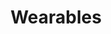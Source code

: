 ---
title: Wearables
type: reward
layout: wearables
banner: /img/rewards/wearables_banner.png
weight: 2
label: true
description: Write description here about wearables
items:
  - image: img/rewards/tote_aborto.png
    design: 7 Legal
    product: Tote Bag
    categories:
      - Gender
      - Human Rights
  - image: img/rewards/tote_lgbti.png
    design: 1025 Stains
    product: Tote Bag
    categories:
      - Gender
      - Human Rights
  - image: img/rewards/tote_lideres.png
    design: 5XX Not Found
    product: Tote Bag
    categories:
      - Human Rights
  - image: img/rewards/tote_masacres.png
    design: Banana plantations
    product: Tote bag
    categories:
      - Human Rights
  - image: img/rewards/tshirt_8m_v1.png
    design: 8M
    product: T-shirt
    categories:
      - Gender
  - image: img/rewards/tshirt_8m_v2.png
    design: 8M 
    product: T-shirt
    categories:
      - Gender
  - image: img/rewards/tshirt_8m_v3.png
    design: 8M 
    product: T-shirt
    categories:
      - Gender
  - image: img/rewards/tshirt_8m_v4.png
    design: 8M 
    product: T-shirt
    categories:
      - Gender
  - image: img/rewards/tshirt_aborto_v1.png
    design: 7 Legal 
    product: T-shirt
    categories:
      - Gender
      - Human Rights
  - image: img/rewards/tshirt_aborto_v2.png
    design: 7 Legal 
    product: T-shirt
    categories:
      - Gender
      - Human Rights
  - image: img/rewards/tshirt_lgbti.png
    design: 1025 Stains 
    product: T-shirt
    categories:
      - Gender
      - Human Rights
  - image: img/rewards/tshirt_lideres_sociales_v1.png
    design: 5XX Not Found 
    product: T-shirt
    categories:
      - Human Rights
  - image: img/rewards/tshirt_lideres_sociales_v2.png
    design: 5XX Not Found 
    product: T-shirt
    categories:
      - Human Rights
  - image: img/rewards/tshirt_lideres_sociales_v3.png
    design: 5XX Not Found 
    product: T-shirt
    categories:
      - Human Rights
  - image: img/rewards/tshirt_lideres_sociales_v4.png
    design: 5XX Not Found 
    product: T-shirt
    categories:
      - Human Rights
  - image: img/rewards/tshirt_masacres_v1.png
    design: Banana plantations
    product: T-shirt
    categories:
      - Human Rights
  - image: img/rewards/tshirt_masacres_v2.png
    design: Banana plantations
    product: T-shirt
    categories:
      - Human Rights
  - image: img/rewards/tshirt_masacres_v3.png
    design: Banana plantations
    product: T-shirt
    categories:
      - Human Rights
  - image: img/rewards/tshirt_masacres_v4.png
    design: Banana plantations
    product: T-shirt
    categories:
      - Human Rights
  - image: img/rewards/tshirt_medio_ambiente_v1.png
    design: Oil rivers
    product: T-shirt
    categories:
      - Environment
  - image: img/rewards/tshirt_medio_ambiente_v2.png
    design: Oil rivers
    product: T-shirt
    categories:
      - Environment
  - image: img/rewards/tshirt_ninas_madre_v1.png
    design: Little Mothers
    product: T-shirt
    categories:
      - Human Rights
      - Gender
  - image: img/rewards/tshirt_ninas_madre_v2.png
    design: Little Mothers
    product: T-shirt
    categories:
      - Human Rights
      - Gender
  - image: img/rewards/tshirt_ninas_madre_v3.png
    design: Little Mothers
    product: T-shirt
    categories:
      - Human Rights
      - Gender
  - image: img/rewards/tshirt_ninas_madre_v4.png
    design: Little Mothers
    product: T-shirt
    categories:
      - Human Rights
      - Gender
---